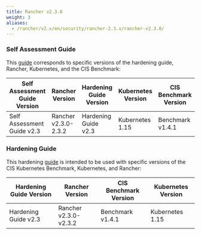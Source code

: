 ```yaml
---
title: Rancher v2.3.0
weight: 3
aliases:
  - /rancher/v2.x/en/security/rancher-2.3.x/rancher-v2.3.0/
---
```


### Self Assessment Guide

This [guide](./benchmark-2.3) corresponds to specific versions of the hardening guide, Rancher, Kubernetes, and the CIS Benchmark:

Self Assessment Guide Version | Rancher Version | Hardening Guide Version | Kubernetes Version | CIS Benchmark Version
---------------------------|----------|---------|-------|-----
Self Assessment Guide v2.3 | Rancher v2.3.0-2.3.2 | Hardening Guide v2.3 | Kubernetes 1.15 | Benchmark v1.4.1

### Hardening Guide

This hardening [guide](./hardening-2.3) is intended to be used with specific versions of the CIS Kubernetes Benchmark, Kubernetes, and Rancher:

Hardening Guide Version | Rancher Version | CIS Benchmark Version | Kubernetes Version
------------------------|----------------|-----------------------|------------------
Hardening Guide v2.3 | Rancher v2.3.0-v2.3.2 | Benchmark v1.4.1 | Kubernetes 1.15